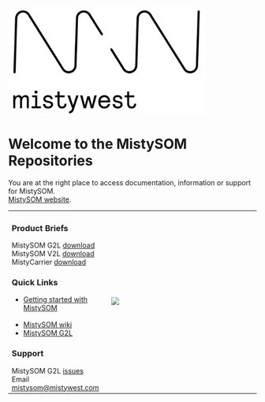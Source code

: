 <img src="https://github.com/MistySOM/wiki/raw/master/files/img/2018_MistyWest_LogoCombo_FINAL_RGB.png" alt="MistyWest" width="400"/>

# Welcome to the MistySOM Repositories

You are at the right place to access documentation, information or support for MistySOM.<br/>
<a href="https://mistywest.com/mistysom">MistySOM website</a>.
<table cellspacing="0" cellpadding="0">
<tr>
<td width="40%">

<h3>Product Briefs</h3>

MistySOM G2L <a href="https://www.mistywest.com/wp-content/uploads/2022/11/MistySOM-MW-G2L-1-Product-Brief.pdf" >download</a><br/>
MistySOM V2L <a href="https://www.mistywest.com/wp-content/uploads/2022/11/MistySOM-MW-V2L-Product-Brief.pdf" >download</a><br/>
MistyCarrier <a href="https://www.mistywest.com/wp-content/uploads/2022/11/MistyCarrier-MW-V2L-G2L-I-WWB-V0-Product-Brief.pdf" >download</a><br/>

<h3>Quick Links</h3>

- <a href="https://github.com/MistySOM/wiki/blob/master/GettingStarted.md">Getting started with MistySOM</a><br/><br/>
- <a href="https://github.com/MistySOM/wiki/">MistySOM wiki</a><br/>
- <a href="https://github.com/MistySOM/rzg2l">MistySOM G2L</a><br/>

<h3>Support</h3>
MistySOM G2L <a href="https://github.com/MistySOM/rzg2l/issues">issues</a><br/>
Email <a href="mailtomistysom@mistywest.com">mistysom@mistywest.com</a>

</td>
<td width="100%">
<img decoding="async" style="width: 100%;" src="https://www.mistywest.com/wp-content/uploads/2022/11/MistySOM-Carrier-board-v1.172.png">
</td>
</tr>
</table>

